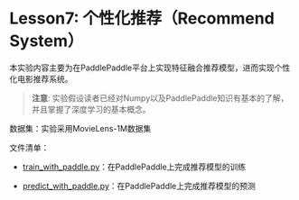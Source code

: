# Lesson7: 个性化推荐（Recommend System） 
本实验内容主要为在PaddlePaddle平台上实现特征融合推荐模型，进而实现个性化电影推荐系统。

>**注意**: 实验假设读者已经对Numpy以及PaddlePaddle知识有基本的了解，并且掌握了深度学习的基本概念。

数据集：实验采用MovieLens-1M数据集

文件清单：

  * [train_with_paddle.py](train_with_paddle.py)：在PaddlePaddle上完成推荐模型的训练

  * [predict_with_paddle.py](predict_with_paddle.py)：在PaddlePaddle上完成推荐模型的预测
  

